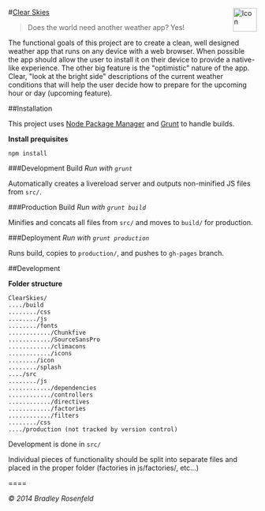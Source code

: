 #[Clear Skies](http://clearskiesapp.com) <img src="http://bradleyrosenfeld.com/ClearSkies/icon/favicon-96x96.png" alt="Icon" align="right" height="48"/>

> Does the world need another weather app? Yes!
>
  The functional goals of this project are to create a clean, well designed weather app that runs on any device with a web browser. When possible the app should allow the user to install it on their device to provide a native-like experience. The other big feature is the "optimistic" nature of the app. Clear, "look at the bright side" descriptions of the current weather conditions that will help the user decide how to prepare for the upcoming hour or day (upcoming feature).

##Installation

This project uses [Node Package Manager](http://nodejs.org/) and [Grunt](http://gruntjs.com) to handle builds.

**Install prequisites**

```shell
npm install
```

###Development Build
_Run with `grunt`_

Automatically creates a livereload server and outputs non-minified JS files from `src/`.

###Production Build
_Run with `grunt build`_

Minifies and concats all files from `src/` and moves to `build/` for production.

###Deployment
_Run with `grunt production`_

Runs build, copies to `production/`, and pushes to `gh-pages` branch.


##Development

**Folder structure**

```
ClearSkies/
..../build
......../css
......../js
......../fonts
............/Chunkfive
............/SourceSansPro
............/climacons
............/icons
......../icon
......../splash
..../src
......../js
............/dependencies
............/controllers
............/directives
............/factories
............/filters
......../css
..../production (not tracked by version control)
```

Development is done in `src/`

Individual pieces of functionality should be split into separate files and placed in the proper folder (factories in js/factories/, etc...)

====

_&copy; 2014 Bradley Rosenfeld_
